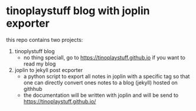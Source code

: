 # tinoplaystuff blog with joplin exporter

this repo contains two projects:

1. tinoplystuff blog
   - no thing speciall, go to <https://tinoplaystuff.github.io> if you want to 
     read my blog
2. joplin to jekyll post ecporter
   - a python script to export all notes in joplin with a specific tag so that 
     one can directly convert ones notes to a blog (jekyll) hosted on githhub 
   - the documentation will be written with joplin and will be send to 
     <https://tinoplaystuff.github.io/>



